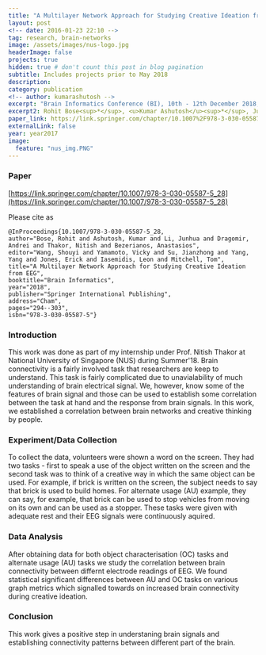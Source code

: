 ```yaml
---
title: "A Multilayer Network Approach for Studying Creative Ideation from EEG"
layout: post
<!-- date: 2016-01-23 22:10 -->
tag: research, brain-networks
image: /assets/images/nus-logo.jpg
headerImage: false
projects: true
hidden: true # don't count this post in blog pagination
subtitle: Includes projects prior to May 2018
description: 
category: publication
<!-- author: kumarashutosh -->
excerpt: "Brain Informatics Conference (BI), 10th - 12th December 2018, Arlington, Texas, USA"
excerpt2: Rohit Bose<sup>*</sup>, <u>Kumar Ashutosh</u><sup>*</sup>, Junhua Li, Andrei Dragomir, Nitish Thakor, and Anastasios Bezerianos
paper_link: https://link.springer.com/chapter/10.1007%2F978-3-030-05587-5_28
externalLink: false
year: year2017
image:
  feature: "nus_img.PNG"
---
```


### Paper

[https://link.springer.com/chapter/10.1007/978-3-030-05587-5_28](https://link.springer.com/chapter/10.1007/978-3-030-05587-5_28)

Please cite as

```
@InProceedings{10.1007/978-3-030-05587-5_28,
author="Bose, Rohit and Ashutosh, Kumar and Li, Junhua and Dragomir, Andrei and Thakor, Nitish and Bezerianos, Anastasios",
editor="Wang, Shouyi and Yamamoto, Vicky and Su, Jianzhong and Yang, Yang and Jones, Erick and Iasemidis, Leon and Mitchell, Tom",
title="A Multilayer Network Approach for Studying Creative Ideation from EEG",
booktitle="Brain Informatics",
year="2018",
publisher="Springer International Publishing",
address="Cham",
pages="294--303",
isbn="978-3-030-05587-5"}
```

### Introduction

This work was done as part of my internship under Prof. Nitish Thakor at National University of Singapore (NUS) during Summer'18. Brain connectivity is a fairly involved task that researchers are keep to understand. This task is fairly complicated due to unavialability of much understanding of brain electrical signal. We, however, know some of the features of brain signal and those can be used to establish some correlation between the task at hand and the response from brain signals. In this work, we established a correlation between brain networks and creative thinking by people.

### Experiment/Data Collection

To collect the data, volunteers were shown a word on the screen. They had two tasks - first to speak a use of the object written on the screen and the second task was to think of a creative way in which the same object can be used. For example, if brick is written on the screen, the subject needs to say that brick is used to build homes. For alternate usage (AU) example, they can say, for example, that brick can be used to stop vehicles from moving on its own and can be used as a stopper. These tasks were given with adequate rest and their EEG signals were continuously aquired.

### Data Analysis

After obtaining data for both object characterisation (OC) tasks and alternate usage (AU) tasks we study the correlation between brain connectivity between differnt electrode readings of EEG. We found statistical significant differences between AU and OC tasks on various graph metrics which signalled towards on increased brain connectivity during creative ideation.

### Conclusion

This work gives a positive step in understaning brain signals and establishing connectivity patterns between different part of the brain.